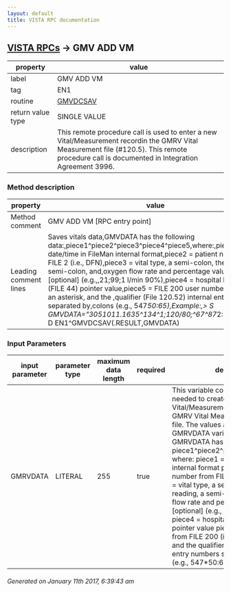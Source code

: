 ```yaml
---
layout: default
title: VISTA RPC documentation
---
```




## [VISTA RPCs](TableOfContent.md) &#8594; GMV ADD VM 

 property | value 
--- | --- 
 label | GMV ADD VM
 tag | EN1
 routine | [GMVDCSAV](http://code.osehra.org/dox/Routine_GMVDCSAV_source.html)
 return value type | SINGLE VALUE
 description | This remote procedure call is used to enter a new Vital/Measurement recordin the GMRV Vital Measurement file (#120.5). This remote procedure call is documented in Integration Agreement 3996.


### Method description

 property | value 
--- | --- 
 Method comment | GMV ADD VM [RPC entry point]
 Leading comment lines | Saves vitals data,GMVDATA has the following data:,piece1^piece2^piece3^piece4^piece5,where:,piece1 = date/time in FileMan internal format,piece2 = patient number from FILE 2 (i.e., DFN),piece3 = vital type, a semi-colon, the reading, a semi-colon, and,oxygen flow rate and percentage values [optional] (e.g.,,21;99;1 l/min 90%),piece4 = hospital location (FILE 44) pointer value,piece5 = FILE 200 user number (i.e., DUZ), an asterisk, and the ,qualifier (File 120.52) internal entry numbers separated by,colons (e.g., 547*50:65),Example:,> S GMVDATA="3051011.1635^134^1;120/80;^67^87*2:38:50:75",> D EN1^GMVDCSAV(.RESULT,GMVDATA)

### Input Parameters

| input parameter | parameter type | maximum data length | required | description | 
| --- | --- | --- | --- | --- | 
| GMRVDATA | LITERAL | 255 | true | This variable contains the data needed to create a Vital/Measurementrecord in the GMRV Vital Measurement (#120.5) file. The values are parsedout of the GMRVDATA variable and filed. GMRVDATA has the following data: piece1^piece2^piece3^piece4^piece5  where:  piece1 = date/time in FileMan internal format  piece2 = patient number from FILE 2 (i.e., DFN)  piece3 = vital type, a semi-colon, the reading, a semi-colon, and            oxygen flow rate and percentage values [optional] (e.g.,           21;99;1 l/min 90%)  piece4 = hospital location (FILE 44) pointer value  piece5 = user number from FILE 200 (i.e., DUZ), an asterisk, and the            qualifier (File 120.52) internal entry numbers separated by           colons (e.g., 547*50:65) | 




 ###### Generated on January 11th 2017, 6:39:43 am